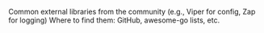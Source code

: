 Common external libraries from the community (e.g., Viper for config, Zap for logging)
Where to find them: GitHub, awesome-go lists, etc.